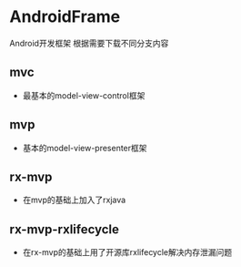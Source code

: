 # AndroidFrame
Android开发框架
根据需要下载不同分支内容
## mvc
- 最基本的model-view-control框架

## mvp
- 基本的model-view-presenter框架

## rx-mvp
- 在mvp的基础上加入了rxjava

## rx-mvp-rxlifecycle
- 在rx-mvp的基础上用了开源库rxlifecycle解决内存泄漏问题